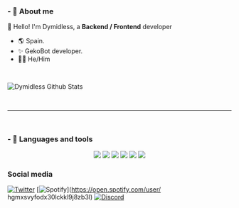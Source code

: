 ### - 🍭 About me 
👋 Hello! I'm Dymidless, a **Backend / Frontend** developer 

- 🌎 Spain.
- ✨ GekoBot developer.
- 🏳️‍🌈 He/Him

<br />

![Dymidless Github Stats](https://github-readme-stats.vercel.app/api?username=Dymidless&show_icons=true&title_color=fff&icon_color=79ff97&text_color=9f9f9f&bg_color=151515)

<br />

*************

<br />

### - 🔧 Languages and tools

<p align="center">
<img src="https://img.shields.io/badge/javascript%20-%23323330.svg?&style=for-the-badge&logo=javascript" style="max-width: 100%;"> 
<img src="https://img.shields.io/badge/typescript%20-%23323330.svg?&style=for-the-badge&logo=typescript" style="max-width: 100%;"> 
<img src="https://img.shields.io/badge/html%20-%23323330.svg?&style=for-the-badge&logo=html5" style="max-width: 100%;"> 
<img src="https://camo.githubusercontent.com/b5c4519ce970335a453e2ea060a67acc552d8440ecd47c3d164b3edbfe38c87c/68747470733a2f2f696d672e736869656c64732e696f2f62616467652f6373732532302d2532333332333333302e7376673f267374796c653d666f722d7468652d6261646765266c6f676f3d63737333266c6f676f436f6c6f723d253233306337636330" style="max-width: 100%;"> 
<img src="https://camo.githubusercontent.com/c3e87bd242aa662047aaf54d7a2c10732cb2dc3dfc89830fac83e0d09f16de54/68747470733a2f2f696d672e736869656c64732e696f2f62616467652f5673436f64652532302d2532333332333333302e7376673f267374796c653d666f722d7468652d6261646765266c6f676f3d76697375616c73747564696f266c6f676f436f6c6f723d253233323361626632" style="max-width: 100%;"> 
<img src="https://img.shields.io/badge/mongodb%20-%23323330.svg?&style=for-the-badge&logo=mongodb" data-canonical-src="https://img.shields.io/badge/javascript%20-%23323330.svg?&style=for-the-badge&logo=javascript" style="max-width: 100%;">
</p>

### Social media

[![Twitter](https://img.shields.io/twitter/url?color=1da1f2&label=Twitter&logo=twitter&logoColor=1da1f2&style=flat-square&url=https%3A%2F%2Fwww.reddit.com%2Fuser%2FFatChicken277)](https://twitter.com/Dymidless)
[![Spotify](https://img.shields.io/twitter/url?color=1ed760&label=Spotify&logo=spotify&logoColor=1ed760&style=flat-square&url=https%3A%2F%2Fwww.reddit.com%2Fuser%2FFatChicken277)](https://open.spotify.com/user/	hgmxsvyfodx30lckkl9j8zb3l)
[![Discord](https://img.shields.io/twitter/url?color=7289da&label=Discord&logo=discord&logoColor=7289da&style=flat-square&url=https%3A%2F%2Fdiscord.com%3A%2F%2)](https://discord.com/users/749895975694499930)
